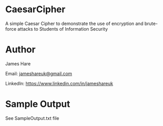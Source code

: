 # CaesarCipher
A simple Caesar Cipher to demonstrate the use of encryption and brute-force attacks to Students of Information Security


# Author
James Hare

Email: jameshareuk@gmail.com

LinkedIn: https://www.linkedin.com/in/jameshareuk


# Sample Output
See SampleOutput.txt file

